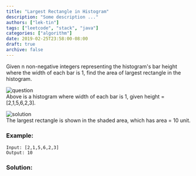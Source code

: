 ```yaml
---
title: "Largest Rectangle in Histogram"
description: "Some description ..."
authors: ["lek-tin"]
tags: ["leetcode", "stack", "java"]
categories: ["algorithm"]
date: 2019-02-25T23:58:00-08:00
draft: true
archive: false
---
```

Given n non-negative integers representing the histogram's bar height where the width of each bar is 1, find the area of largest rectangle in the histogram.

![question](https://assets.leetcode.com/uploads/2018/10/12/histogram.png)  
Above is a histogram where width of each bar is 1, given height = [2,1,5,6,2,3].

![solution](https://assets.leetcode.com/uploads/2018/10/12/histogram_area.png)  
The largest rectangle is shown in the shaded area, which has area = 10 unit.

### Example:
```
Input: [2,1,5,6,2,3]
Output: 10
```
### Solution:
```java
```